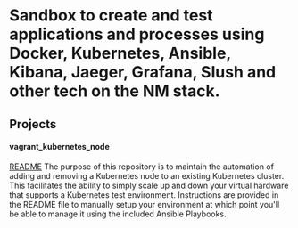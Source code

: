 # Sandbox to create and test applications and processes using Docker, Kubernetes, Ansible, Kibana, Jaeger, Grafana, Slush and other tech on the NM stack.

Projects
--------

#### vagrant_kubernetes_node
[README](https://git.nmlv.nml.com/ULL4155/sandbox-ansible/tree/master/vagrant_kubernetes_node)
The purpose of this repository is to maintain the automation of adding and removing a Kubernetes node to an existing Kubernetes cluster.  This facilitates the ability to simply scale up and down your virtual hardware that supports a Kubernetes test environment.  Instructions are provided in the README file to manually setup your environment at which point you'll be able to manage it using the included Ansible Playbooks.
